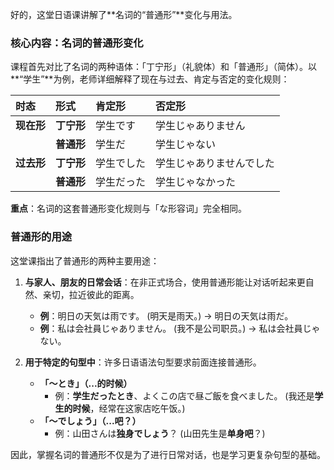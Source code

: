 
好的，这堂日语课讲解了**名词的“普通形”**变化与用法。

### **核心内容：名词的普通形变化**

课程首先对比了名词的两种语体：「丁宁形」（礼貌体）和「普通形」（简体）。以**“学生”**为例，老师详细解释了现在与过去、肯定与否定的变化规则：

| 时态 | 形式 | 肯定形 | 否定形 |
| :--- | :--- | :--- | :--- |
| **现在形** | **丁宁形** | 学生です | 学生じゃありません |
| | **普通形** | 学生だ | 学生じゃない |
| **过去形** | **丁宁形** | 学生でした | 学生じゃありませんでした |
| | **普通形** | 学生だった | 学生じゃなかった |

**重点**：名词的这套普通形变化规则与「な形容词」完全相同。

### **普通形的用途**

这堂课指出了普通形的两种主要用途：

1.  **与家人、朋友的日常会话**：在非正式场合，使用普通形能让对话听起来更自然、亲切，拉近彼此的距离。
    *   **例**：明日の天気は雨です。 (明天是雨天。) → 明日の天気は雨だ。
    *   **例**：私は会社員じゃありません。 (我不是公司职员。) → 私は会社員じゃない。

2.  **用于特定的句型中**：许多日语语法句型要求前面连接普通形。
    *   **「～とき」（...的时候）**
        *   例：**学生だったとき**、よくこの店で昼ご飯を食べました。 (我还是**学生的时候**，经常在这家店吃午饭。)
    *   **「～でしょう」（...吧？）**
        *   例：山田さんは**独身でしょう**？ (山田先生是**单身吧**？)

因此，掌握名词的普通形不仅是为了进行日常对话，也是学习更复杂句型的基础。
